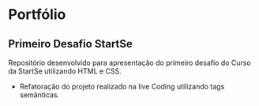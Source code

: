 # Portfólio

## Primeiro Desafio StartSe

Repositório desenvolvido para apresentação do primeiro desafio do Curso da StartSe utilizando HTML e CSS.
- Refatoração do projeto realizado na live Coding utilizando tags semânticas.


